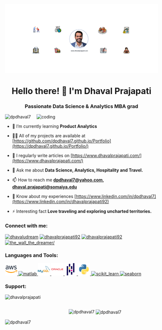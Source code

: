 ![logo](https://github.com/dpdhaval7/dpdhaval7/blob/main/Github%20banner2.png)
<h1 align="center">Hello there! 👋 I'm Dhaval Prajapati</h1>
<h3 align="center">Passionate Data Science & Analytics MBA grad</h3>

<img align="right" alt="coding" width="400" src="https://camo.githubusercontent.com/7de37139d0b4c1ce40865e799b446c0e963a3dd8fb68d239707237c40604fa3d/68747470733a2f2f63646e2e6472696262626c652e636f6d2f75736572732f3733303730332f73637265656e73686f74732f363538313234332f6176656e746f2e676966"> 

<p align="left"> <img src="https://komarev.com/ghpvc/?username=dpdhaval7&label=Profile%20views&color=0e75b6&style=flat" alt="dpdhaval7" /> </p>

- 🌱 I’m currently learning **Product Analytics**

- 👨‍💻 All of my projects are available at [https://github.com/dpdhaval7.github.io/Portfolio](https://dpdhaval7.github.io/Portfolio/)

- 📝 I regularly write articles on [https://www.dhavalprajapati.com/](https://www.dhavalprajapati.com/)

- 💬 Ask me about **Data Science, Analytics, Hospitality and Travel.**

- 📫 How to reach me **dpdhaval7@yahoo.com, dhaval.prajapati@somaiya.edu**

- 📄 Know about my experiences [https://www.linkedin.com/in/dpdhaval7](https://www.linkedin.com/in/dhavalprajapati92)

- ⚡ Interesting fact **Love traveling and exploring uncharted territories.**

<h3 align="left">Connect with me:</h3>
<p align="left">
<a href="https://twitter.com/dhavaludream" target="blank"><img align="center" src="https://raw.githubusercontent.com/rahuldkjain/github-profile-readme-generator/master/src/images/icons/Social/twitter.svg" alt="dhavaludream" height="30" width="40" /></a>
<a href="https://linkedin.com/in/dhavalprajapati92" target="blank"><img align="center" src="https://raw.githubusercontent.com/rahuldkjain/github-profile-readme-generator/master/src/images/icons/Social/linked-in-alt.svg" alt="dhavalprajapati92" height="30" width="40" /></a>
<a href="https://kaggle.com/dhavalprajapati92" target="blank"><img align="center" src="https://raw.githubusercontent.com/rahuldkjain/github-profile-readme-generator/master/src/images/icons/Social/kaggle.svg" alt="dhavalprajapati92" height="30" width="40" /></a>
<a href="https://instagram.com/the_wall_the_dreamer/" target="blank"><img align="center" src="https://raw.githubusercontent.com/rahuldkjain/github-profile-readme-generator/master/src/images/icons/Social/instagram.svg" alt="the_wall_the_dreamer/" height="30" width="40" /></a>
</p>

<h3 align="left">Languages and Tools:</h3>
<p align="left"> <a href="https://aws.amazon.com" target="_blank" rel="noreferrer"> <img src="https://raw.githubusercontent.com/devicons/devicon/master/icons/amazonwebservices/amazonwebservices-original-wordmark.svg" alt="aws" width="40" height="40"/> </a> <a href="https://www.mathworks.com/" target="_blank" rel="noreferrer"> <img src="https://upload.wikimedia.org/wikipedia/commons/2/21/Matlab_Logo.png" alt="matlab" width="40" height="40"/> </a> <a href="https://www.mysql.com/" target="_blank" rel="noreferrer"> <img src="https://raw.githubusercontent.com/devicons/devicon/master/icons/mysql/mysql-original-wordmark.svg" alt="mysql" width="40" height="40"/> </a> <a href="https://www.oracle.com/" target="_blank" rel="noreferrer"> <img src="https://raw.githubusercontent.com/devicons/devicon/master/icons/oracle/oracle-original.svg" alt="oracle" width="40" height="40"/> </a> <a href="https://pandas.pydata.org/" target="_blank" rel="noreferrer"> <img src="https://raw.githubusercontent.com/devicons/devicon/2ae2a900d2f041da66e950e4d48052658d850630/icons/pandas/pandas-original.svg" alt="pandas" width="40" height="40"/> </a> <a href="https://www.python.org" target="_blank" rel="noreferrer"> <img src="https://raw.githubusercontent.com/devicons/devicon/master/icons/python/python-original.svg" alt="python" width="40" height="40"/> </a> <a href="https://scikit-learn.org/" target="_blank" rel="noreferrer"> <img src="https://upload.wikimedia.org/wikipedia/commons/0/05/Scikit_learn_logo_small.svg" alt="scikit_learn" width="40" height="40"/> </a> <a href="https://seaborn.pydata.org/" target="_blank" rel="noreferrer"> <img src="https://seaborn.pydata.org/_images/logo-mark-lightbg.svg" alt="seaborn" width="40" height="40"/> </a> </p>

<h3 align="left">Support:</h3>
<p><a href="https://www.buymeacoffee.com/dhavalprajapati"> <img align="left" src="https://cdn.buymeacoffee.com/buttons/v2/default-yellow.png" height="50" width="210" alt="dhavalprajapati" /></a></p><br><br>

<p><img align="left" src="https://github-readme-stats.vercel.app/api/top-langs?username=dpdhaval7&show_icons=true&locale=en&layout=compact" alt="dpdhaval7" /></p>

<p>&nbsp;<img align="center" src="https://github-readme-stats.vercel.app/api?username=dpdhaval7&show_icons=true&locale=en" alt="dpdhaval7" /></p>

<p><img align="center" src="https://github-readme-streak-stats.herokuapp.com/?user=dpdhaval7&" alt="dpdhaval7" /></p>
